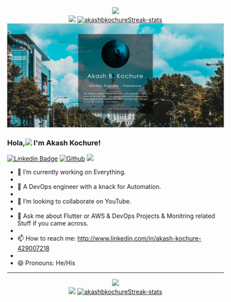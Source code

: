 

<div align="center">
  <img src="https://github-readme-stats.vercel.app/api?username=akashbkochure&&show_icons=true&title_color=ffffff&icon_color=bb2acf&text_color=daf7dc&bg_color=151515">
</div>

<div align="center">
  <img src="https://capsule-render.vercel.app/api?type=rect&color=da2828&height=3&section=header&%20render">
  <a href="https://github.com/akashbkochure/"><img src="https://github-readme-streak-stats.herokuapp.com/?user=akashbkochure&theme=dark&ring=e73737&currStreakNum=ffffff&fire=eaa532&currStreakLabel=eaa532&hide_border=true&background=0E1118" width="540" alt="akashbkochureStreak-stats"></a>
</div>

<div align="center">
  <img src="https://raw.githubusercontent.com/akashbkochure/akashbkochure/main/HomePage.png" alt="HomePage">
</div>









### Hola,<img src="https://media.giphy.com/media/hvRJCLFzcasrR4ia7z/giphy.gif" width="25px"> I'm Akash Kochure! 


[![Linkedin Badge](https://img.shields.io/badge/-Akash-blue?style=flat-square&logo=Linkedin&logoColor=white&link=www.https://www.linkedin.com/in/akash-kochure-429007218/)](https://www.https://www.linkedin.com/in/akash-kochure-429007218/)
[![Github](https://img.shields.io/github/followers/akashbkochure?label=Follow&style=social)](https://github.com/akashbkochure)
![](https://visitor-badge.glitch.me/badge?page_id=akashbkochure.akashbkochure)


- 🔭 I’m currently working on Everything.
- 
- 🌱 A DevOps engineer with a knack for Automation.
- 
- 👯 I’m looking to collaborate on YouTube.
- 
- 💬 Ask me about Flutter or AWS & DevOps Projects & Monitring related Stuff if you came across.
- 
- 📫 How to reach me: http://www.linkedin.com/in/akash-kochure-429007218
- 
- 😄 Pronouns: He/His


<hr>

<div align="center">
<img src="https://github-readme-stats.vercel.app/api?username=akashbkochure&&show_icons=true&title_color=ffffff&icon_color=bb2acf&text_color=daf7dc&bg_color=151515">
</div>

<div align="center">
<img src="https://capsule-render.vercel.app/api?type=rect&color=da2828&height=3&section=header&%20render">
<a href="https://github.com/akashbkochure/"><img src="https://github-readme-streak-stats.herokuapp.com/?user=akashbkochure&theme=dark&ring=e73737&currStreakNum=ffffff&fire=eaa532&currStreakLabel=eaa532&hide_border=true&background=0E1118" width="540" alt="akashbkochureStreak-stats"></a>
</div>
